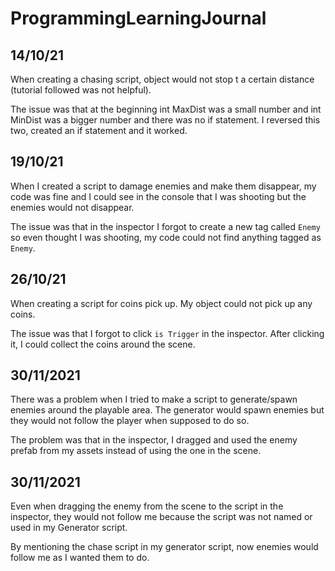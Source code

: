 # ProgrammingLearningJournal

## 14/10/21
When creating a chasing script, object would not stop t a certain distance (tutorial followed was not helpful). 

The issue was that at the beginning int MaxDist was a small number and int MinDist was a bigger number and there was no if statement. I reversed this two, created an if statement and it worked.

## 19/10/21

When I created a script to damage enemies and make them disappear, my code was fine and I could see in the console that I was shooting but the enemies would not disappear.

The issue was that in the inspector I forgot to create a new tag called `Enemy` so even thought I was shooting, my code could not find anything tagged as `Enemy`.

## 26/10/21 

When creating a script for coins pick up. My object could not pick up any coins.

The issue was that I forgot to click `is Trigger` in the inspector. After clicking it, I could collect the coins around the scene.

## 30/11/2021
There was a problem when I tried to make a script to generate/spawn enemies around the playable area. The generator would spawn enemies but they would not follow the player when supposed to do so. 

The problem was that in the inspector, I dragged and used the enemy prefab from my assets instead of using the one in the scene.

## 30/11/2021
Even when dragging the enemy from the scene to the script in the inspector, they would not follow me because the script was not named or used in my Generator script.

By mentioning the chase script in my generator script, now enemies would follow me as I wanted them to do.
